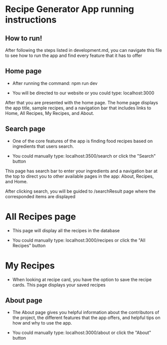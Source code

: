 # Recipe Generator App running instructions

## How to run!

After following the steps listed in development.md, you can navigate this file to see how to run the app and find every feature that it has to offer

## Home page

- After running the command:
  npm run dev

- You will be directed to our website or you could type:
  localhost:3000

After that you are presented with the home page. The home page displays the app title, sample recipes, and a navigation bar that includes links to Home, All Recipes, My Recipes, and About.

## Search page

- One of the core features of the app is finding food recipes based on ingredients that users search.

- You could manually type:
  localhost:3500/search
  or click the "Search" button

This page has search bar to enter your ingredients and a navigation bar at the top to direct you to other available pages in the app: About, Recipes, and Home.

After clicking search, you will be guided to /searchResult page where the corresponded items are displayed

# All Recipes page

- This page will display all the recipes in the database

- You could manually type:
  localhost:3000/recipes
  or click the "All Recipes" button

# My Recipes
- When looking at recipe card, you have the option to save the recipe cards. This page displays your saved recipes

## About page

- The About page gives you helpful information about the contributors of the project, the different features that the app offers, and helpful tips on how and why to use the app.

- You could manually type:
  localhost:3000/about
  or click the "About" button
